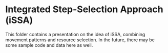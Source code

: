 # Integrated Step-Selection Approach (iSSA)

This folder contains a presentation on the idea of iSSA, combining movement patterns and resource selection.
In the future, there may be some sample code and data here as well.
